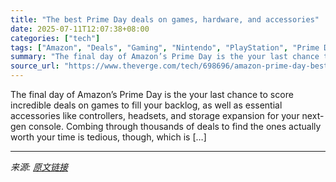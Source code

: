 ```yaml
---
title: "The best Prime Day deals on games, hardware, and accessories"
date: 2025-07-11T12:07:38+08:00
categories: ["tech"]
tags: ["Amazon", "Deals", "Gaming", "Nintendo", "PlayStation", "Prime Day", "Roundup", "Tech", "Xbox"]
summary: "The final day of Amazon’s Prime Day is the your last chance to score incredible deals on games to fill your backlog, as well as essential accessories like controllers, headsets, and storage expansion "
source_url: "https://www.theverge.com/tech/698696/amazon-prime-day-best-gaming-deals-controllers-headsets-accessories-2025"
---
```


The final day of Amazon’s Prime Day is the your last chance to score incredible deals on games to fill your backlog, as well as essential accessories like controllers, headsets, and storage expansion for your next-gen console. Combing through thousands of deals to find the ones actually worth your time is tedious, though, which is [&#8230;]

---

*来源: [原文链接](https://www.theverge.com/tech/698696/amazon-prime-day-best-gaming-deals-controllers-headsets-accessories-2025)*
